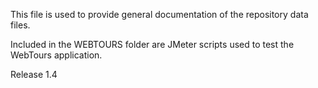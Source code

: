 This file is used to provide general documentation of the repository data files.

Included in the WEBTOURS folder are JMeter scripts used to test the WebTours application.

Release 1.4
